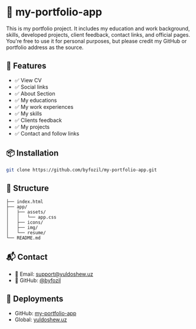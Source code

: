 # 🚀 my-portfolio-app
This is my portfolio project. It includes my education and work background, skills, developed projects, client feedback, contact links, and official pages. You're free to use it for personal purposes, but please credit my GitHub or portfolio address as the source.

## 🧩 Features

- ✅ View CV
- ✅ Social links
- ✅ About Section
- ✅ My educations
- ✅ My work experiences
- ✅ My skills
- ✅ Clients feedback
- ✅ My projects
- ✅ Contact and follow links

## 📦 Installation

```bash
git clone https://github.com/byfozil/my-portfolio-app.git
```

## 📁 Structure

```plaintext
├── index.html
├── app/
│   ├── assets/
│   │   └── app.css 
│   ├── icons/
│   ├── img/
│   └── resume/
└── README.md
```

## 📬 Contact

- 📧 Email: support@yuldoshew.uz
- 🐙 GitHub: [@byfozil](https://github.com/byfozil)

## 🚀 Deployments

- GitHub: [my-portfolio-app](https://byfozil.github.io/my-portfolio-app/)
- Global: [yuldoshew.uz](https://yuldoshew.uz)
